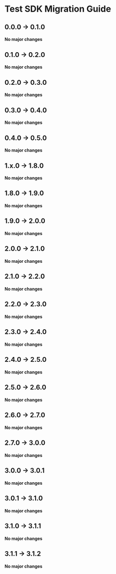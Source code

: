 # Test SDK Migration Guide
## 0.0.0 -> 0.1.0
#### No major changes

## 0.1.0 -> 0.2.0
#### No major changes

## 0.2.0 -> 0.3.0
#### No major changes

## 0.3.0 -> 0.4.0
#### No major changes

## 0.4.0 -> 0.5.0
#### No major changes

## 1.x.0 -> 1.8.0
#### No major changes

## 1.8.0 -> 1.9.0
#### No major changes

## 1.9.0 -> 2.0.0
#### No major changes

## 2.0.0 -> 2.1.0
#### No major changes

## 2.1.0 -> 2.2.0
#### No major changes

## 2.2.0 -> 2.3.0
#### No major changes

## 2.3.0 -> 2.4.0
#### No major changes

## 2.4.0 -> 2.5.0
#### No major changes

## 2.5.0 -> 2.6.0
#### No major changes

## 2.6.0 -> 2.7.0
#### No major changes

## 2.7.0 -> 3.0.0
#### No major changes

## 3.0.0 -> 3.0.1
#### No major changes

## 3.0.1 -> 3.1.0
#### No major changes

## 3.1.0 -> 3.1.1
#### No major changes

## 3.1.1 -> 3.1.2
#### No major changes
